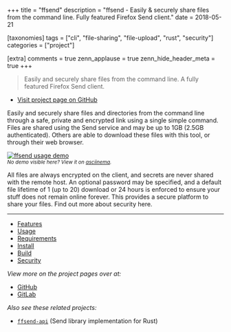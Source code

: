 +++
title = "ffsend"
description = "ffsend - Easily & securely share files from the command line. Fully featured Firefox Send client."
date = 2018-05-21

[taxonomies]
tags = ["cli", "file-sharing", "file-upload", "rust", "security"]
categories = ["project"]

[extra]
comments = true
zenn_applause = true
zenn_hide_header_meta = true
+++

> Easily and securely share files from the command line.
> A fully featured Firefox Send client.

- [Visit project page on GitHub][github]

Easily and securely share files and directories from the command line through
a safe, private and encrypted link using a single simple command. Files are
shared using the Send service and may be up to 1GB (2.5GB authenticated).
Others are able to download these files with this tool, or through their web
browser.

[![ffsend usage demo][usage-demo-svg]][usage-demo-asciinema]  
<small>_No demo visible here? View it on [asciinema][usage-demo-asciinema]._</small>

All files are always encrypted on the client, and secrets are never shared with the remote host. An optional password may be specified, and a default file lifetime of 1 (up to 20) download or 24 hours is enforced to ensure your stuff does not remain online forever. This provides a secure platform to share your files. Find out more about security here.

---

- [Features](https://github.com/timvisee/ffsend/#features)
- [Usage](https://github.com/timvisee/ffsend/#usage)
- [Requirements](https://github.com/timvisee/ffsend/#requirements)
- [Install](https://github.com/timvisee/ffsend/#install)
- [Build](https://github.com/timvisee/ffsend/#build)
- [Security](https://github.com/timvisee/ffsend/#security)

_View more on the project pages over at:_

- [GitHub][github]
- [GitLab][gitlab]

_Also see these related projects:_

- [`ffsend-api`](@/projects/ffsend-api.md) <span class="muted">(Send library implementation for Rust)</span>

[github]: https://github.com/timvisee/ffsend
[gitlab]: https://gitlab.com/timvisee/ffsend
[usage-demo-asciinema]: https://asciinema.org/a/182225
[usage-demo-svg]: https://cdn.rawgit.com/timvisee/ffsend/6e8ef55b/res/demo.svg
